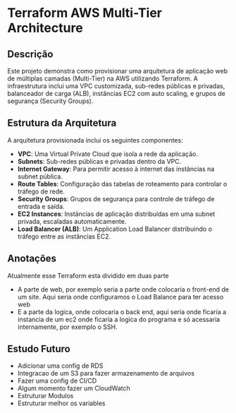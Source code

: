 # Terraform AWS Multi-Tier Architecture

## Descrição

Este projeto demonstra como provisionar uma arquitetura de aplicação web de múltiplas camadas (Multi-Tier) na AWS utilizando Terraform. A infraestrutura inclui uma VPC customizada, sub-redes públicas e privadas, balanceador de carga (ALB), instâncias EC2 com auto scaling, e grupos de segurança (Security Groups).

## Estrutura da Arquitetura

A arquitetura provisionada inclui os seguintes componentes:

- **VPC**: Uma Virtual Private Cloud que isola a rede da aplicação.
- **Subnets**: Sub-redes públicas e privadas dentro da VPC.
- **Internet Gateway**: Para permitir acesso à internet das instâncias na subnet pública.
- **Route Tables**: Configuração das tabelas de roteamento para controlar o tráfego de rede.
- **Security Groups**: Grupos de segurança para controle de tráfego de entrada e saída.
- **EC2 Instances**: Instâncias de aplicação distribuídas em uma subnet privada, escaladas automaticamente.
- **Load Balancer (ALB)**: Um Application Load Balancer distribuindo o tráfego entre as instâncias EC2.

## Anotações
Atualmente esse Terraform esta dividido em duas parte
- A parte de web, por exemplo seria a parte onde colocaria o front-end de um site. Aqui seria onde configuramos o Load Balance para ter acesso web
- E a parte da logica, onde colocaria o back end, aqui seria onde ficaria a instancia de um ec2 onde ficaria a logica do programa e só acessaria internamente, por exemplo o SSH.

## Estudo Futuro
- Adicionar uma config de RDS
- Integracao de um S3 para fazer armazenamento de arquivos
- Fazer uma config de CI/CD
- Algum momento fazer um CloudWatch
- Estruturar Modulos
- Estruturar melhor os variables